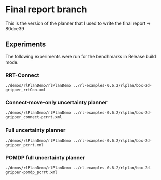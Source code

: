 # Final report branch

This is the version of the planner that I used to write the final report -> 80dce39

## Experiments

The following experiments were run for the benchmarks in Release build mode.

### RRT-Connect 
```
./demos/rlPlanDemo/rlPlanDemo ../rl-examples-0.6.2/rlplan/box-2d-gripper_rrtCon.xml
```

### Connect-move-only uncertainty planner  
```
./demos/rlPlanDemo/rlPlanDemo ../rl-examples-0.6.2/rlplan/box-2d-gripper_connect-pcrrt.xml
```

### Full uncertainty planner
```
./demos/rlPlanDemo/rlPlanDemo ../rl-examples-0.6.2/rlplan/box-2d-gripper_pcrrt.xml
```

### POMDP full uncertainty planner
```
./demos/rlPlanDemo/rlPlanDemo ../rl-examples-0.6.2/rlplan/box-2d-gripper-pomdp_pcrrt.xml
```
